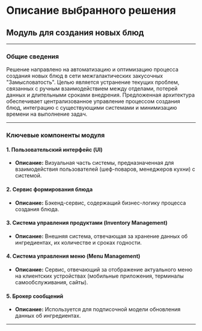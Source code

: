 # Описание выбранного решения

## **Модуль для создания новых блюд**

---

### **Общие сведения**

Решение направлено на автоматизацию и оптимизацию процесса создания новых блюд в сети межгалактических закусочных "Замысловатость". Целью является устранение текущих проблем, связанных с ручным взаимодействием между отделами, потерей данных и длительными сроками внедрения. Предложенная архитектура обеспечивает централизованное управление процессом создания блюд, интеграцию с существующими системами и минимизацию времени на выполнение задач.

---

### **Ключевые компоненты модуля**

#### **1. Пользовательский интерфейс (UI)**  
- **Описание:** Визуальная часть системы, предназначенная для взаимодействия пользователей (шеф-поваров, менеджеров кухни) с системой.  

#### **2. Сервис формирования блюда**  
- **Описание:** Бэкенд-сервис, содержащий бизнес-логику процесса создания блюда.  

#### **3. Система управления продуктами (Inventory Management)**  
- **Описание:** Внешняя система, отвечающая за хранение данных об ингредиентах, их количестве и сроках годности.  

#### **4. Система управления меню (Menu Management)**  
- **Описание:** Сервис, отвечающий за отображение актуального меню на клиентских устройствах (мобильные приложения, терминалы самообслуживания, сайты).  

#### **5. Брокер сообщений**  
- **Описание:** Используется для подписочной модели обновления данных об ингредиентах.  

---
